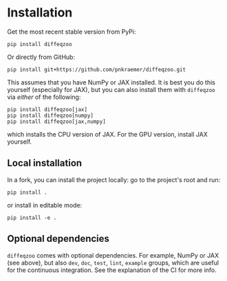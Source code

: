 # Installation



Get the most recent stable version from PyPi:

```commandline
pip install diffeqzoo
```

Or directly from GitHub:
```commandline
pip install git+https://github.com/pnkraemer/diffeqzoo.git
```
This assumes that you have NumPy or JAX installed. It is best you do this yourself (especially for JAX),
but you can also install them with `diffeqzoo` via _either_ of the following:
```commandline
pip install diffeqzoo[jax]
pip install diffeqzoo[numpy]
pip install diffeqzoo[jax,numpy]
```
which installs the CPU version of JAX.
For the GPU version, install JAX yourself.



## Local installation
In a fork, you can install the project locally: go to the project's root and run:

```commandline
pip install .
```

or install in editable mode:
```commandline
pip install -e .
```

## Optional dependencies

`diffeqzoo` comes with optional dependencies. For example, NumPy or JAX (see above), but also `dev`, `doc`, `test`, `lint`, `example` groups, which are useful for the continuous integration.
See the explanation of the CI for more info.
